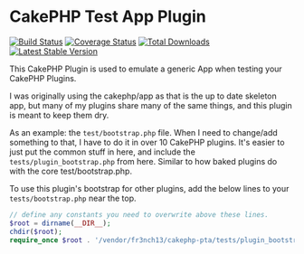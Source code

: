 # CakePHP Test App Plugin

[![Build Status](https://travis-ci.com/fr3nch13/cakephp-pta.svg?branch=master)](https://travis-ci.com/fr3nch13/cakephp-pta)
[![Coverage Status](https://img.shields.io/codecov/c/github/fr3nch13/cakephp-pta.svg?style=flat-square)](https://codecov.io/github/fr3nch13/cakephp-pta)
[![Total Downloads](https://img.shields.io/packagist/dt/fr3nch13/cakephp-pta.svg?style=flat-square)](https://packagist.org/packages/fr3nch13/cakephp-pta)
[![Latest Stable Version](https://img.shields.io/packagist/v/fr3nch13/cakephp-pta.svg?style=flat-square)](https://packagist.org/packages/fr3nch13/cakephp-pta)

This CakePHP Plugin is used to emulate a generic App when testing your CakePHP Plugins.

I was originally using the cakephp/app as that is the up to date skeleton app, but many of my plugins
share many of the same things, and this plugin is meant to keep them dry.

As an example: the `test/bootstrap.php` file. When I need to change/add something to that, I have to do
it in over 10 CakePHP plugins. It's easier to just put the common stuff in here, and include the `tests/plugin_bootstrap.php` from here. Similar to how baked plugins do with the core test/bootstrap.php.

To use this plugin's bootstrap for other plugins, add the below lines to your `tests/bootstrap.php` near the top.

```php
// define any constants you need to overwrite above these lines.
$root = dirname(__DIR__);
chdir($root);
require_once $root . '/vendor/fr3nch13/cakephp-pta/tests/plugin_bootstrap.php';
```
